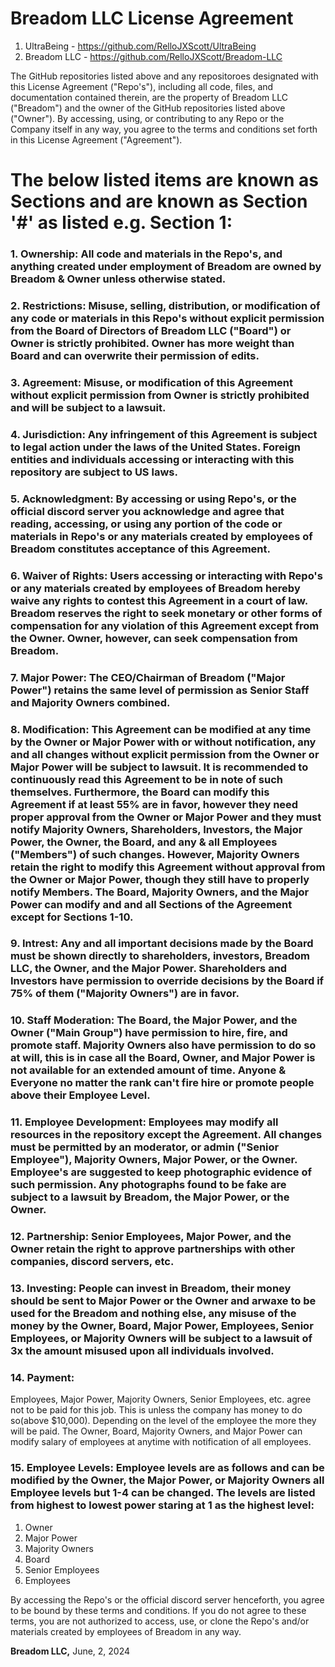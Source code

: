 # **Breadom LLC License Agreement**

1. UltraBeing - https://github.com/RelloJXScott/UltraBeing
2. Breadom LLC - https://github.com/RelloJXScott/Breadom-LLC

The GitHub repositories listed above and any repositoroes designated with this License Agreement ("Repo's"), including all code, files, and documentation contained therein, are the property of Breadom LLC ("Breadom") and the owner of the GitHub repositories listed above ("Owner"). By accessing, using, or contributing to any Repo or the Company itself in any way, you agree to the terms and conditions set forth in this License Agreement ("Agreement").

# The below listed items are known as Sections and are known as Section '#' as listed e.g. Section 1: 

### 1. **Ownership**: All code and materials in the Repo's, and anything created under employment of Breadom are owned by Breadom & Owner unless otherwise stated. 

### 2. **Restrictions**: Misuse, selling, distribution, or modification of any code or materials in this Repo's without explicit permission from the Board of Directors of Breadom LLC ("Board") or Owner is strictly prohibited. Owner has more weight than Board and can overwrite their permission of edits.

### 3. **Agreement**: Misuse, or modification of this Agreement without explicit permission from Owner is strictly prohibited and will be subject to a lawsuit.

### 4. **Jurisdiction**: Any infringement of this Agreement is subject to legal action under the laws of the United States. Foreign entities and individuals accessing or interacting with this repository are subject to US laws.

### 5. **Acknowledgment**: By accessing or using Repo's, or the official discord server you acknowledge and agree that reading, accessing, or using any portion of the code or materials in Repo's or any materials created by employees of Breadom constitutes acceptance of this Agreement.

### 6. **Waiver of Rights**: Users accessing or interacting with Repo's or any materials created by employees of Breadom hereby waive any rights to contest this Agreement in a court of law. Breadom reserves the right to seek monetary or other forms of compensation for any violation of this Agreement except from the Owner. Owner, however, can seek compensation from Breadom.

### 7. **Major Power**: The CEO/Chairman of Breadom ("Major Power") retains the same level of permission as Senior Staff and Majority Owners combined.

### 8. **Modification**: This Agreement can be modified at any time by the Owner or Major Power with or without notification, any and all changes without explicit permission from the Owner or Major Power will be subject to lawsuit. It is recommended to continuously read this Agreement to be in note of such themselves. Furthermore, the Board can modify this Agreement if at least 55% are in favor, however they need proper approval from the Owner or Major Power and they must notify Majority Owners, Shareholders, Investors, the Major Power, the Owner, the Board, and any & all Employees ("Members") of such changes. However, Majority Owners retain the right to modify this Agreement without approval from the Owner or Major Power, though they still have to properly notify Members. The Board, Majority Owners, and the Major Power can modify and and all Sections of the Agreement except for Sections 1-10.

### 9. **Intrest**: Any and all important decisions made by the Board must be shown directly to shareholders, investors, Breadom LLC, the Owner, and the Major Power. Shareholders and Investors have permission to override decisions by the Board if 75% of them ("Majority Owners") are in favor.

### 10. **Staff Moderation**: The Board, the Major Power, and the Owner ("Main Group") have permission to hire, fire, and promote staff. Majority Owners also have permission to do so at will, this is in case all the Board, Owner, and Major Power is not available for an extended amount of time. Anyone & Everyone no matter the rank can't fire hire or promote people above their Employee Level.

### 11. **Employee Development**: Employees may modify all resources in the repository except the Agreement. All changes must be permitted by an moderator, or admin ("Senior Employee"), Majority Owners, Major Power, or the Owner. Employee's are suggested to keep photographic evidence of such permission. Any photographs found to be fake are subject to a lawsuit by Breadom, the Major Power, or the Owner.

### 12. **Partnership**: Senior Employees, Major Power, and the Owner retain the right to approve partnerships with other companies, discord servers, etc.

### 13. **Investing**: People can invest in Breadom, their money should be sent to Major Power or the Owner and arwaxe to be used for the Breadom and nothing else, any misuse of the money by the Owner, Board, Major Power, Employees, Senior Employees, or Majority Owners will be subject to a lawsuit of 3x the amount misused upon all individuals involved.

### 14. **Payment**: 
Employees, Major Power, Majority Owners, Senior Employees, etc. agree not to be paid for this job. This is unless the company has money to do so(above $10,000). Depending on the level of the employee the more they will be paid. The Owner, Board, Majority Owners, and Major Power can modify salary of employees at anytime with notification of all employees.

### 15. **Employee Levels**: Employee levels are as follows and can be modified by the Owner, the Major Power, or Majority Owners all Employee levels but 1-4 can be changed. The levels are listed from highest to lowest power staring at 1 as the highest level: 
1. Owner
2. Major Power
3. Majority Owners
4. Board
5. Senior Employees
6. Employees


By accessing the Repo's or the official discord server henceforth, you agree to be bound by these terms and conditions. If you do not agree to these terms, you are not authorized to access, use, or clone the Repo's and/or materials created by employees of Breadom in any way.

**Breadom LLC,**
June, 2, 2024

